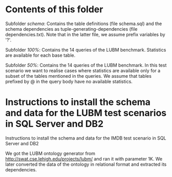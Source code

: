 # Contents of this folder

Subfolder *schema*: Contains the table definitions (file schema.sql) and the schema dependencies as tuple-generating-dependencies (file dependencies.txt). Note that in the latter file, we assume prefix variables by '?'. 

Subfolder *100%*: Contains the 14 queries of the LUBM benchmark. Statistics are available for each base table.

Subfolder *50%*: Contains the 14 queries of the LUBM benchmark. In this test scenario we want to realise cases where statistics are available only for a subset of the tables mentioned in the queries. We assume that tables prefixed by @ in the query body have no available statistics. 

# Instructions to install the schema and data for the LUBM test scenarios in SQL Server and DB2 

Instructions to install the schema and data for the IMDB test scenario in SQL Server and DB2

We got the LUBM ontology generator from http://swat.cse.lehigh.edu/projects/lubm/ and ran it with parameter 1K. We later converted the data of the ontology in relational format and extracted its dependencies.  